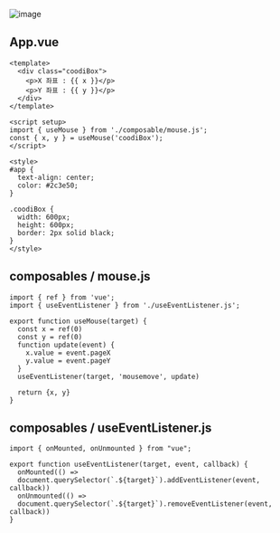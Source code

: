 ![image](https://user-images.githubusercontent.com/92588154/221404550-7d3aadc4-425e-4d15-9893-72c1888775ab.png)

## App.vue
```vue
<template>
  <div class="coodiBox">
    <p>X 좌표 : {{ x }}</p>
    <p>Y 좌표 : {{ y }}</p>
  </div>
</template>

<script setup>
import { useMouse } from './composable/mouse.js';
const { x, y } = useMouse('coodiBox');
</script>

<style>
#app {
  text-align: center;
  color: #2c3e50;
}

.coodiBox {
  width: 600px;
  height: 600px;
  border: 2px solid black;
}
</style>
```

## composables / mouse.js
```vue
import { ref } from 'vue';
import { useEventListener } from './useEventListener.js';

export function useMouse(target) {
  const x = ref(0)
  const y = ref(0)
  function update(event) {
    x.value = event.pageX
    y.value = event.pageY
  }
  useEventListener(target, 'mousemove', update)

  return {x, y}
}
```

## composables / useEventListener.js
```vue
import { onMounted, onUnmounted } from "vue";

export function useEventListener(target, event, callback) {
  onMounted(() => 
  document.querySelector(`.${target}`).addEventListener(event, callback))
  onUnmounted(() => 
  document.querySelector(`.${target}`).removeEventListener(event, callback))
}
```
